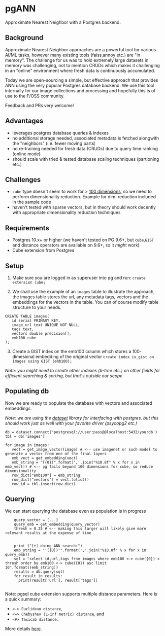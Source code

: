 # pgANN

Approximate Nearest Neighbor with a Postgres backend. 

## Background

Approximate Nearest Neighbor approaches are a powerful tool for various AI/ML tasks, however many existing tools (faiss,annoy etc.) are "in memory". The challenge for us was to hold extremely large datasets in memory was challenging, not to mention CRUDs which makes it challenging in an "online" environment where fresh data is continuously accumulated.

Today we are open-sourcing a simple, but effective approach that provides ANN using the very popular Postgres database backend. 
We use this tool internally for our image collections and processing and hopefully this is of use to the F/OSS community. 

Feedback and PRs very welcome!

## Advantages

- leverages postgres database queries & indexes
- no additional storage needed, associated metadata is fetched alongwith the "neighbors" (i.e. fewer moving parts)
- no re-training needed for fresh data (CRUDs) due to query time ranking (online mode)
- should scale with tried & tested database scaling techniques (partioning etc.)

## Challenges

- `cube` type doesn't seem to work for > [100 dimensions](https://www.postgresql.org/docs/current/cube.html#AEN176262), so we need to perform dimensionality reduction. Example for dim. reduction included in the sample code
- haven't tested with sparse vectors, but in theory should work decently with appropriate dimensionality reduction techniques


## Requirements
- Postgres 10.x+ or higher (we haven't tested on PG 9.6+, but `cube`,`GIST` and distance operators are available on 9.6+, so it *might* work)
- Cube extension from Postgres

## Setup

1. Make sure you are logged in as superuser into pg and run:
`create extension cube;`

2. We shall use the example of an `images` table to illustrate the approach, the images table stores the url, any metadata tags, vectors and the embeddings for the vectors in the table. You can of course modify table structure to your needs.

```
CREATE TABLE images(
   id serial PRIMARY KEY,
   image_url text UNIQUE NOT NULL,
   tags text,
   vectors double precision[],
   emb100 cube   
);
```
3. Create a GIST index on the emb100 column which stores a 100-dimesional embedding of the original vector
`create index ix_gist on images using GIST (emb100);`

_Note: you might need to create other indexes (b-tree etc.) on other fields for efficient searching & sorting, but that's outside our scope_

## Populating db
Now we are ready to populate the database with  vectors and associated embeddings. 

_Note: we are using the [dataset](https://dataset.readthedocs.io/en/latest/) library for interfacing with postgres, but this should work just as well with your favorite driver (psycopg2 etc.)_

```
db = dataset.connect('postgresql://user:pass@@localhost:5432/yourdb')
tbl = db['images']

for image in images:
   vect = get_image_vector(image) # <-- use imagenet or such model to generate a vector from one of the final layers
   emb_vect = get_embedding(vect)
   emb_string = "({0})".format(','.join("%10.8f" % x for x in emb_vect)) # <-- pg fails beyond 100 dimensions for cube, so reduce dimensionality
   row_dict["emb100"] = emb_string
   row_dict["vectors"] = vect.tolist()
   row_id = tbl.insert(row_dict)
```

## Querying
We can start querying the database even as population is in progress

```
    query_vector = [...]
    query_emb = get_embedding(query_vector)
    thresh = 0.25 # <-- making this larger will likely give more relevant results at the expense of time
	

    print ("[+] doing ANN search:")
    emb_string = "'({0})'".format(','.join("%10.8f" % x for x in query_emb))
    sql = "select id,url,tags from images where emb100 <-> cube({0}) < thresh order by emb100 <-> cube({0}) asc limit 10".format((emb_string))
    results = db.query(sql)
    for result in results:
      print(result['url'], result['tags'])
  
  ```
  
  Note: pgsql cube extension supports multiple distance parameters. Here is a quick summary:
  
 - `<-> Euclidean distance`, 
 - `<=> Chebyshev (L-inf metric) distance`, and 
 - `<#> Taxicab distance`.
  
  More details [here](https://www.postgresql.org/docs/10/cube.html).
  
 
